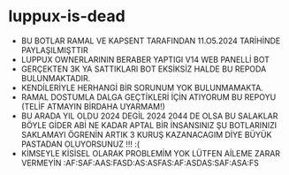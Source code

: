 # luppux-is-dead

- BU BOTLAR RAMAL VE KAPSENT TARAFINDAN 11.O5.2024 TARİHİNDE PAYLAŞILMIŞTTIR
- LUPPUX OWNERLARININ BERABER YAPTIGI V14 WEB PANELLİ BOT
- GERÇEKTEN 3K YA SATTIKLARI BOT EKSİKSİZ HALDE BU REPODA BULUNMAKTADIR.
- KENDİLERİYLE HERHANGİ BİR SORUNUM YOK BULUNMAMAKTA.
- RAMAL DOSTUMLA DALGA GEÇTİKLERİ İÇİN ATIYORUM BU REPOYU (TELİF ATMAYIN BİRDAHA UYARMAM!)
- BU ARADA YIL OLDU 2024 DEGİL 2024 2044 DE OLSA BU SALAKLAR BÖYLE GİDER ABİ NE KADAR APTAL BİR İNSANSINIZ ŞU BOTLARINIZI SAKLAMAYI ÖGRENİN ARTIK 3 KURUŞ KAZANACAGIM DİYE BÜYÜK PASTADAN OLUYORSUNUZ !!! :(
- KİMSEYLE KİSİSEL OLARAK PROBLEMİM YOK LÜTFEN AİLEME ZARAR VERMEYİN :AF:SAF:AAS:FASD:AS:ASFAS:AF:ASDAS:SAF:ASA:FS
